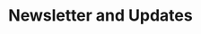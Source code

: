 ---
layout: archives  # This is a key setting for displaying posts
title: Newsletter and Updates
permalink: posts/
#icon: fa-solid fa-envelopes-bulk
order: 11  # Adjust this number based on where you want it in your navigation
---